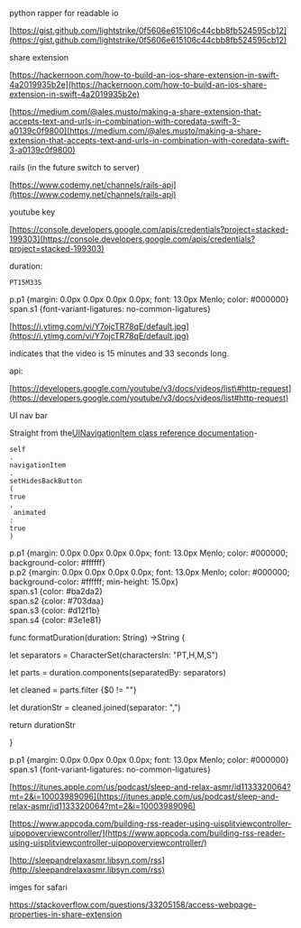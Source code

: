 python rapper for readable io

[https://gist.github.com/lightstrike/0f5606e615106c44cbb8fb524595cb12](https://gist.github.com/lightstrike/0f5606e615106c44cbb8fb524595cb12)

share extension

[https://hackernoon.com/how-to-build-an-ios-share-extension-in-swift-4a2019935b2e](https://hackernoon.com/how-to-build-an-ios-share-extension-in-swift-4a2019935b2e)

[https://medium.com/@ales.musto/making-a-share-extension-that-accepts-text-and-urls-in-combination-with-coredata-swift-3-a0139c0f9800](https://medium.com/@ales.musto/making-a-share-extension-that-accepts-text-and-urls-in-combination-with-coredata-swift-3-a0139c0f9800)

rails \(in the future switch to server\)

[https://www.codemy.net/channels/rails-api](https://www.codemy.net/channels/rails-api)

youtube key

[https://console.developers.google.com/apis/credentials?project=stacked-199303](https://console.developers.google.com/apis/credentials?project=stacked-199303)

duration:

`PT15M33S`

p.p1 {margin: 0.0px 0.0px 0.0px 0.0px; font: 13.0px Menlo; color: \#000000}  
span.s1 {font-variant-ligatures: no-common-ligatures}

[https://i.ytimg.com/vi/Y7ojcTR78qE/default.jpg](https://i.ytimg.com/vi/Y7ojcTR78qE/default.jpg)

indicates that the video is 15 minutes and 33 seconds long.

api:

[https://developers.google.com/youtube/v3/docs/videos/list\#http-request](https://developers.google.com/youtube/v3/docs/videos/list#http-request)

UI nav bar

Straight from the[UINavigationItem class reference documentation](https://developer.apple.com/library/ios/documentation/UIKit/Reference/UINavigationItem_Class/index.html#//apple_ref/occ/instm/UINavigationItem/setHidesBackButton:animated:)-

```
self
.
navigationItem
.
setHidesBackButton
(
true
,
 animated
:
true
)
```

p.p1 {margin: 0.0px 0.0px 0.0px 0.0px; font: 13.0px Menlo; color: \#000000; background-color: \#ffffff}  
p.p2 {margin: 0.0px 0.0px 0.0px 0.0px; font: 13.0px Menlo; color: \#000000; background-color: \#ffffff; min-height: 15.0px}  
span.s1 {color: \#ba2da2}  
span.s2 {color: \#703daa}  
span.s3 {color: \#d12f1b}  
span.s4 {color: \#3e1e81}

func formatDuration\(duration: String\) -&gt;String {

let separators = CharacterSet\(charactersIn: "PT,H,M,S"\)

let parts = duration.components\(separatedBy: separators\)

let cleaned = parts.filter {$0 != ""}

let durationStr = cleaned.joined\(separator: ","\)

return durationStr

}

p.p1 {margin: 0.0px 0.0px 0.0px 0.0px; font: 13.0px Menlo; color: \#000000}  
span.s1 {font-variant-ligatures: no-common-ligatures}

[https://itunes.apple.com/us/podcast/sleep-and-relax-asmr/id1133320064?mt=2&i=10003989096](https://itunes.apple.com/us/podcast/sleep-and-relax-asmr/id1133320064?mt=2&i=10003989096)

[https://www.appcoda.com/building-rss-reader-using-uisplitviewcontroller-uipopoverviewcontroller/](https://www.appcoda.com/building-rss-reader-using-uisplitviewcontroller-uipopoverviewcontroller/)

[http://sleepandrelaxasmr.libsyn.com/rss](http://sleepandrelaxasmr.libsyn.com/rss)



imges for safari

https://stackoverflow.com/questions/33205158/access-webpage-properties-in-share-extension

